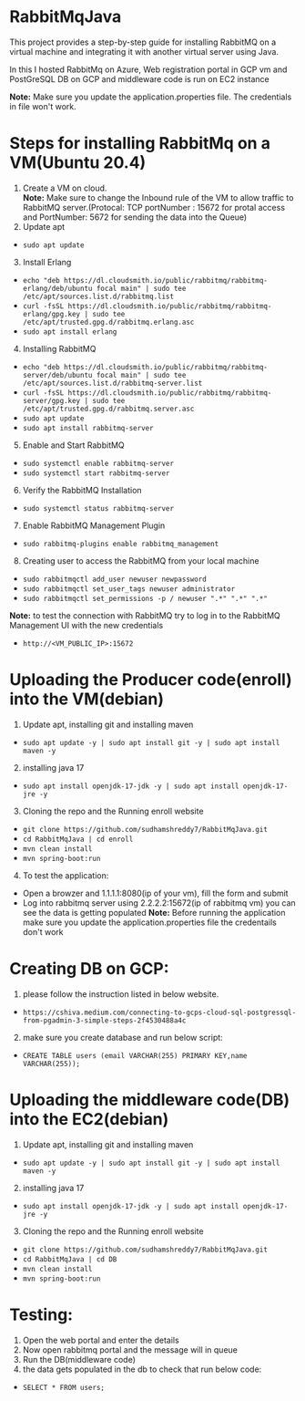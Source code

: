# RabbitMqJava

This project provides a step-by-step guide for installing RabbitMQ on a virtual machine and integrating it with another virtual server using Java.

In this I hosted RabbitMq on Azure, Web registration portal in GCP vm and PostGreSQL DB on GCP and middleware code is run on EC2 instance 

**Note:** Make sure you update the application.properties file. The credentials in file won't work.

# Steps for installing RabbitMq on a VM(Ubuntu 20.4)
1. Create a VM on cloud.</br> 
**Note:** Make sure to change the Inbound rule of the VM to allow traffic to RabbitMQ server.(Protocal: TCP portNumber : 15672 for protal access and PortNumber: 5672 for sending the data into the Queue)
2. Update apt
- `sudo apt update`
3. Install Erlang
- `echo "deb https://dl.cloudsmith.io/public/rabbitmq/rabbitmq-erlang/deb/ubuntu focal main" | sudo tee /etc/apt/sources.list.d/rabbitmq.list` 
- `curl -fsSL https://dl.cloudsmith.io/public/rabbitmq/rabbitmq-erlang/gpg.key | sudo tee /etc/apt/trusted.gpg.d/rabbitmq.erlang.asc`
- `sudo apt install erlang`
4. Installing RabbitMQ
- `echo "deb https://dl.cloudsmith.io/public/rabbitmq/rabbitmq-server/deb/ubuntu focal main" | sudo tee /etc/apt/sources.list.d/rabbitmq-server.list`
- `curl -fsSL https://dl.cloudsmith.io/public/rabbitmq/rabbitmq-server/gpg.key | sudo tee /etc/apt/trusted.gpg.d/rabbitmq.server.asc`
- `sudo apt update`
- `sudo apt install rabbitmq-server`
5. Enable and Start RabbitMQ
- `sudo systemctl enable rabbitmq-server`
- `sudo systemctl start rabbitmq-server`
6. Verify the RabbitMQ Installation
- `sudo systemctl status rabbitmq-server`
7. Enable RabbitMQ Management Plugin
- `sudo rabbitmq-plugins enable rabbitmq_management`
8. Creating user to access the RabbitMQ from your local machine
- `sudo rabbitmqctl add_user newuser newpassword`
- `sudo rabbitmqctl set_user_tags newuser administrator`
- `sudo rabbitmqctl set_permissions -p / newuser ".*" ".*" ".*"`</br>

**Note:** to test the connection with RabbitMQ try to log in to the RabbitMQ Management UI with the new credentials
- `http://<VM_PUBLIC_IP>:15672`



# Uploading the Producer code(enroll) into the VM(debian)
1. Update apt, installing git and installing maven
- `sudo apt update -y | sudo apt install git -y | sudo apt install maven -y`
2. installing java 17
- `sudo apt install openjdk-17-jdk -y | sudo apt install openjdk-17-jre -y`
3. Cloning the repo and the Running enroll website
- `git clone https://github.com/sudhamshreddy7/RabbitMqJava.git`
- `cd RabbitMqJava | cd enroll`
- `mvn clean install`
- `mvn spring-boot:run`
4. To test the application: 
- Open a browzer and 1.1.1.1:8080(ip of your vm), fill the form and submit
- Log into rabbitmq server using 2.2.2.2:15672(ip of rabbitmq vm) you can see the data is getting populated
**Note:** Before running the application make sure you update the application.properties file the credentails don't work
 
# Creating DB on GCP:
1. please follow the instruction listed in below website.
- `https://cshiva.medium.com/connecting-to-gcps-cloud-sql-postgressql-from-pgadmin-3-simple-steps-2f4530488a4c`
2. make sure you create database and run below script:
- `CREATE TABLE users (email VARCHAR(255) PRIMARY KEY,name VARCHAR(255));`

# Uploading the middleware code(DB) into the EC2(debian)
1. Update apt, installing git and installing maven
- `sudo apt update -y | sudo apt install git -y | sudo apt install maven -y`
2. installing java 17
- `sudo apt install openjdk-17-jdk -y | sudo apt install openjdk-17-jre -y`
3. Cloning the repo and the Running enroll website
- `git clone https://github.com/sudhamshreddy7/RabbitMqJava.git`
- `cd RabbitMqJava | cd DB`
- `mvn clean install`
- `mvn spring-boot:run`

# Testing:
1. Open the web portal and enter the details
2. Now open rabbitmq portal and the message will in queue
3. Run the DB(middleware code) 
4. the data gets populated in the db to check that run below code:
- `SELECT * FROM users;`